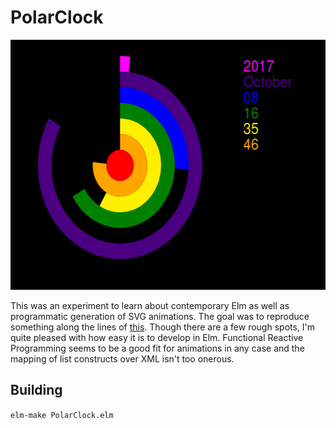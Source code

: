 # PolarClock

<img src="https://github.com/stutonk/PolarClock/blob/master/screenshot.png" width="575" height="400">

This was an experiment to learn about contemporary Elm as well as programmatic
generation of SVG animations. The goal was to reproduce something along the
lines of [this](http://blog.pixelbreaker.com/polarclock). Though there are a
few rough spots, I'm quite pleased with how easy it is to develop in Elm.
Functional Reactive Programming seems to be a good fit for animations in any
case and the mapping of list constructs over XML isn't too onerous.

## Building
`elm-make PolarClock.elm`
